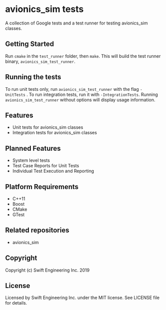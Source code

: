 # avionics_sim tests

A collection of Google tests and a test runner for testing avionics_sim classes.

## Getting Started

Run ```cmake``` in the ```test_runner``` folder, then ```make```. This will build the test runner binary, ```avionics_sim_test_runner```. 

## Running the tests

To run unit tests only, run ```avionics_sim_test_runner``` with the  flag ```-UnitTests``` . To run integration tests, run it with ```-IntegrationTests```. Running ```avionics_sim_test_runner``` without options will display usage information.

## Features

 * Unit tests for avionics_sim classes
 * Integration tests for avionics_sim classes

## Planned Features

* System level tests
* Test Case Reports for Unit Tests
* Individual Test Execution and Reporting

## Platform Requirements

 * C++11
 * Boost
 * CMake
 * GTest

## Related repositories

 * avionics_sim

## Copyright

Copyright (c) Swift Engineering Inc. 2019

## License

Licensed by Swift Engineering Inc. under the MIT license. See LICENSE file for details.
